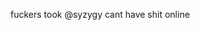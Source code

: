 fuckers took @syzygy cant have shit online

<!---
syzygay/syzygay is a ✨ special ✨ repository because its `README.md` (this file) appears on your GitHub profile.
You can click the Preview link to take a look at your changes.
--->
